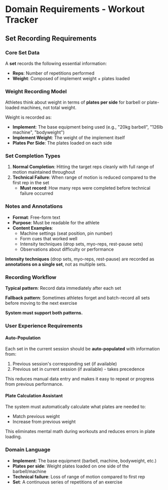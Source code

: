 # Domain Requirements - Workout Tracker

## Set Recording Requirements

### Core Set Data

A **set** records the following essential information:
- **Reps**: Number of repetitions performed
- **Weight**: Composed of implement weight + plates loaded

### Weight Recording Model

Athletes think about weight in terms of **plates per side** for barbell or plate-loaded machines, not total weight.

Weight is recorded as:
- **Implement**: The base equipment being used (e.g., "20kg barbell", "126lb machine", "bodyweight")
- **Implement Weight**: The weight of the implement itself
- **Plates Per Side**: The plates loaded on each side

### Set Completion Types

1. **Normal Completion**: Hitting the target reps cleanly with full range of motion maintained throughout
2. **Technical Failure**: When range of motion is reduced compared to the first rep in the set
   - **Must record**: How many reps were completed before technical failure occurred

### Notes and Annotations

- **Format**: Free-form text
- **Purpose**: Must be readable for the athlete
- **Content Examples**:
  - Machine settings (seat position, pin number)
  - Form cues that worked well
  - Intensity techniques (drop sets, myo-reps, rest-pause sets)
  - Observations about difficulty or performance

**Intensity techniques** (drop sets, myo-reps, rest-pause) are recorded as **annotations on a single set**, not as multiple sets.

### Recording Workflow

**Typical pattern**: Record data immediately after each set

**Fallback pattern**: Sometimes athletes forget and batch-record all sets before moving to the next exercise

**System must support both patterns.**

### User Experience Requirements

#### Auto-Population

Each set in the current session should be **auto-populated** with information from:
1. Previous session's corresponding set (if available)
2. Previous set in current session (if available) - takes precedence

This reduces manual data entry and makes it easy to repeat or progress from previous performance.

#### Plate Calculation Assistant

The system must automatically calculate what plates are needed to:
- Match previous weight
- Increase from previous weight

This eliminates mental math during workouts and reduces errors in plate loading.

### Domain Language

- **Implement**: The base equipment (barbell, machine, bodyweight, etc.)
- **Plates per side**: Weight plates loaded on one side of the barbell/machine
- **Technical failure**: Loss of range of motion compared to first rep
- **Set**: A continuous series of repetitions of an exercise

